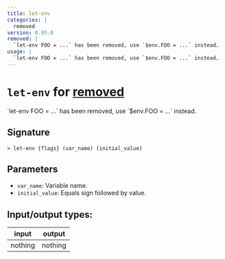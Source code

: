 ```yaml
---
title: let-env
categories: |
  removed
version: 0.95.0
removed: |
  `let-env FOO = ...` has been removed, use `$env.FOO = ...` instead.
usage: |
  `let-env FOO = ...` has been removed, use `$env.FOO = ...` instead.
---
```

<!-- This file is automatically generated. Please edit the command in https://github.com/nushell/nushell instead. -->

# `let-env` for [removed](/commands/categories/removed.md)

<div class='command-title'>`let-env FOO = ...` has been removed, use `$env.FOO = ...` instead.</div>

## Signature

```> let-env {flags} (var_name) (initial_value)```

## Parameters

 -  `var_name`: Variable name.
 -  `initial_value`: Equals sign followed by value.


## Input/output types:

| input   | output  |
| ------- | ------- |
| nothing | nothing |
